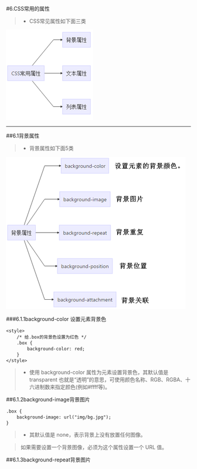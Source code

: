 #6.CSS常用的属性
> * CSS常见属性如下面三类

![](/assets/CSSchangyongshuxingg.png)
***
##6.1背景属性
> * 背景属性如下面5类

![](/assets/beijingshuxing.png)

###6.1.1background-color 设置元素背景色
```
<style>
    /* 给.box的背景色设置为红色 */
    .box {
        background-color: red;
    }
</style>
```
> * 使用 background-color 属性为元素设置背景色，其默认值是 transparent 也就是“透明”的意思，可使用颜色名称、RGB、RGBA、十六进制数来指定颜色(例如#ffff等)。

##6.1.2background-image背景图片


```
.box {
    background-image: url("img/bg.jpg");
}

```
> * 其默认值是 none，表示背景上没有放置任何图像。

>如果需要设置一个背景图像，必须为这个属性设置一个 URL 值。

##6.1.3background-repeat背景图片




